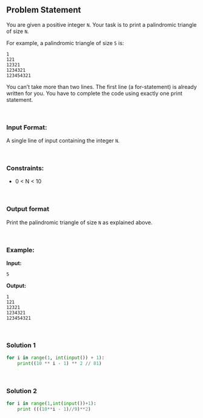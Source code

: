## Problem Statement

You are given a positive integer `N`. Your task is to print a palindromic triangle of size `N`.

For example, a palindromic triangle of size `5` is:

```
1
121
12321
1234321
123454321
```

You can’t take more than two lines. The first line (a for-statement) is already written for you. You have to complete the code using exactly one print statement.

<br>

### Input Format:

A single line of input containing the integer `N`.

<br>

### Constraints:

* 0 < N < 10

<br>

### Output format

Print the palindromic triangle of size `N` as explained above.

<br>

### Example:

**Input:**

```
5
```

**Output:**

```
1
121
12321
1234321
123454321
```
<br>

### Solution 1

```python
for i in range(1, int(input()) + 1): 
    print((10 ** i - 1) ** 2 // 81)
```
<br>

### Solution 2

```python
for i in range(1,int(input())+1): 
    print (((10**i - 1)//9)**2)
```
<br>






